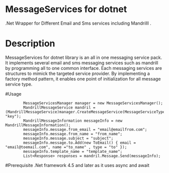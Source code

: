 # MessageServices  for dotnet
.Net Wrapper for Different Email and Sms services including Mandrilll . 

# Description
MessageServices for dotnet library is an all in one messaging service pack. It implements several email and sms messaging services such as mandrill by programming all to one common interface. Each messaging services are structures to mimick the targeted service provider. By implementing a factory method pattern, it enables one point of initialization for all message service type.
   
#Usage

            MessageServicesManager manager = new MessageServicesManager();
            MandrillMessageService mandril = (MandrillMessageService)manager.CreateMessageService(MessageServiceType.Mandrill, "key");
            MandrillMessageInformation messageInfo = new MandrillMessageInformation();
            messageInfo.message.from_email = "email@emailfrom.com";
            messageInfo.message.from_name = "from_name";
            messageInfo.message.subject = "subject";
            messageInfo.message.to.Add(new ToEmail() { email = "email@toemail.com", name ="to_name" , type = "to" });
            messageInfo.template_name = "template_name";
            List<Response> responses = mandril.Message.Send(messageInfo);
            
#Prerequisite
.Net framework 4.5 and later as it uses async and await

